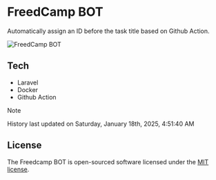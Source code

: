 # FreedCamp BOT

Automatically assign an ID before the task title based on Github Action.

![FreedCamp BOT](https://repository-images.githubusercontent.com/737932867/7d34798b-2680-471c-b089-a78a718d3d6a)

## Tech

- Laravel
- Docker
- Github Action

> [!NOTE]  
> History last updated on Saturday, January 18th, 2025, 4:51:40 AM

## License

The Freedcamp BOT is open-sourced software licensed under the [MIT license](https://opensource.org/licenses/MIT).
